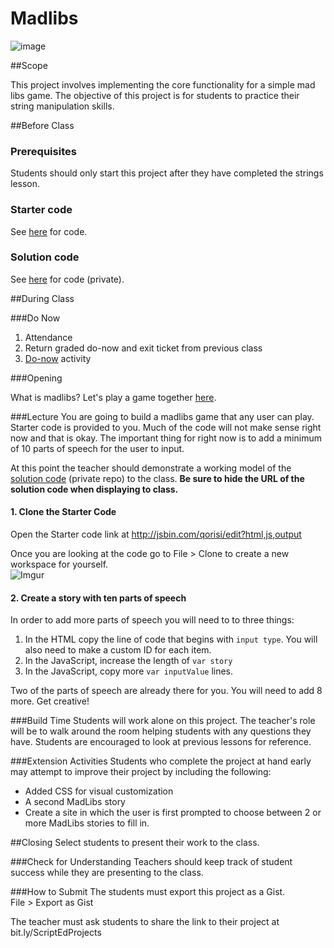 # Madlibs

![image](http://i.imgur.com/7HUunNK.jpg)

##Scope

This project involves implementing the core functionality for a simple mad libs game. The objective of this project is for students to practice their string manipulation skills. 
 
##Before Class

### Prerequisites
Students should only start this project after they have completed the strings lesson.

### Starter code

See [here](http://jsbin.com/luheqo/edit?html,js,output) for code. 

### Solution code

See [here](https://github.com/ScriptEdcurriculum/solutions2015/tree/master/6-javascript1_2/lessons/2-project) for code (private).

##During Class

###Do Now

1. Attendance
2. Return graded do-now and exit ticket from previous class
3. [Do-now](assessment/do_now) activity

###Opening

What is madlibs? Let's play a game together [here](http://www.madglibs.com/showglib.php?glibid=180).

###Lecture
You are going to build a madlibs game that any user can play. Starter code is provided to you. Much of the code will not make sense right now and that is okay. The important thing for right now is to add a minimum of 10 parts of speech for the user to input.

At this point the teacher should demonstrate a working model of the [solution code](https://github.com/ScriptEdcurriculum/solutions2015/tree/master/6-javascript1_2/lessons/2-project) (private repo) to the class. **Be sure to hide the URL of the solution code when displaying to class.**
 
#### 1. Clone the Starter Code

Open the Starter code link at http://jsbin.com/qorisi/edit?html,js,output  

Once you are looking at the code go to File > Clone to create a new workspace for yourself.  
![Imgur](http://i.imgur.com/Wt5iMBpm.png)

#### 2. Create a story with ten parts of speech

In order to add more parts of speech you will need to to three things:

1. In the HTML copy the line of code that begins with `input type`. You will also need to make a custom ID for each item.
2. In the JavaScript, increase the length of `var story`
3. In the JavaScript, copy more `var inputValue` lines.

Two of the parts of speech are already there for you. You will need to add 8 more. Get creative!


###Build Time
Students will work alone on this project. The teacher's role will be to walk around the room helping students with any questions they have. Students are encouraged to look at previous lessons for reference.

###Extension Activities
Students who complete the project at hand early may attempt to improve their project by including the following:  

* Added CSS for visual customization
* A second MadLibs story
* Create a site in which the user is first prompted to choose between 2 or more MadLibs stories to fill in.

##Closing
Select students to present their work to the class.

###Check for Understanding
Teachers should keep track of student success while they are presenting to the class.

###How to Submit
The students must export this project as a Gist.   
File > Export as Gist  

The teacher must ask students to share the link to their project at bit.ly/ScriptEdProjects
